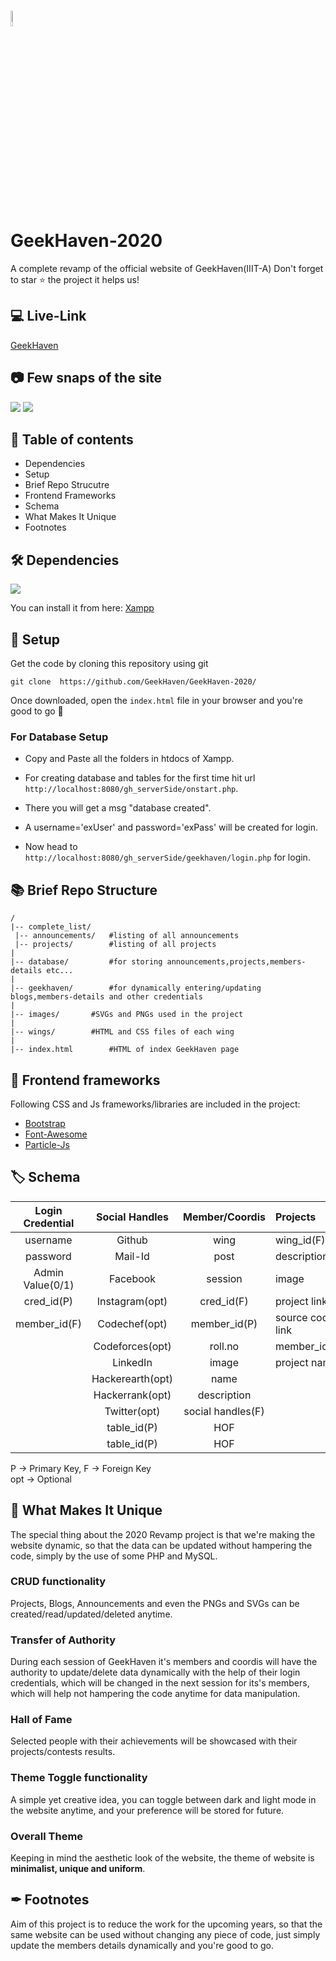 
<br/>
<p align="left">
    <a href="#" target="_blank">
        <img width="8%" src="https://raw.githubusercontent.com/GeekHaven/GeekHaven-2020/adddaa8154f228b0f5edba0b8e2082cff5d8249a/images/gh.svg" alt="GH-logo">
    </a>
</p>

# GeekHaven-2020
A complete revamp of the official website of GeekHaven(IIIT-A)
Don't forget to star ⭐ the project it helps us!

## 💻 Live-Link
[GeekHaven](https://geekhaven.github.io/GeekHaven-2020/)

## 📷 Few snaps of the site
![](https://raw.githubusercontent.com/GeekHaven/GeekHaven-2020/master/images/Screenshot%20(85).png)
![](https://raw.githubusercontent.com/GeekHaven/GeekHaven-2020/master/images/Screenshot%20(86).png)

## 🧾 Table of contents
- Dependencies
- Setup
- Brief Repo Strucutre
- Frontend Frameworks
- Schema
- What Makes It Unique
- Footnotes


## 🛠 Dependencies
![](https://img.shields.io/badge/xampp-v7.4.6-orange)

You can install it from here:
[Xampp](https://www.apachefriends.org/download.html)


## 🚀 Setup
Get the code by cloning this repository using git
```
git clone  https://github.com/GeekHaven/GeekHaven-2020/
```
Once downloaded, open the ```index.html``` file in your browser and you're good to go 🎉

### For Database Setup

* Copy and Paste all the folders in htdocs of Xampp.

* For creating database and tables for the first time hit url `http://localhost:8080/gh_serverSide/onstart.php`.

* There you will get a msg "database created".

* A username='exUser' and password='exPass' will be created for login. 
 
* Now head to `http://localhost:8080/gh_serverSide/geekhaven/login.php` for login.


## 📚 Brief Repo Structure
```
/
|-- complete_list/			
 |-- announcements/   #listing of all announcements
 |-- projects/        #listing of all projects
|
|-- database/         #for storing announcements,projects,members-details etc...
| 
|-- geekhaven/        #for dynamically entering/updating blogs,members-details and other credentials
|
|-- images/	      #SVGs and PNGs used in the project
|
|-- wings/	      #HTML and CSS files of each wing
|
|-- index.html	      #HTML of index GeekHaven page
```

## 🎈 Frontend frameworks
Following CSS and Js frameworks/libraries are included in the project:
- [Bootstrap](https://getbootstrap.com/)
- [Font-Awesome](https://fontawesome.com/6?next=%2F)
- [Particle-Js](https://vincentgarreau.com/particles.js/)

## 🏷 Schema
| Login Credential   |  Social Handles  |   Member/Coordis  |     Projects     |     Blogs    |  Announcement |    Wing    |    Hall of Fame    | 
|:------------------:|:----------------:|:-----------------:|:-----------------|:------------:|:-------------:|:----------:|:------------------:|
| username           |  Github          | wing              | wing_id(F)       |  wing_id(F)  | name          | name       |  achievement       |  
| password           |  Mail-Id         | post              | description      |  description |details        | info       |  project link(opt) | 
| Admin Value(0/1)   |  Facebook        | session           | image            |  image       | date          | wing_id(P) |  member/coordi(F)  | 
| cred_id(P)         |  Instagram(opt)  | cred_id(F)        | project link     |  blog link   | venue         | logo       |                    | 
| member_id(F)       |  Codechef(opt)   | member_id(P)      | source code link |  member_id(F)| organizer     |            |                    | 
|                    |  Codeforces(opt) | roll.no           | member_id(F)     |  blog title  |venue          |            |                    | 
|                    |  LinkedIn        | image             | project name     |              |topic          |            |                    | 
|                    |  Hackerearth(opt)| name              |                  |              | link(opt)     |            |                    | 
|                    |  Hackerrank(opt) | description       |                  |              | image         |            |                    | 
|                    |  Twitter(opt)    | social handles(F) |                  |              | made by(F)    |            |                    | 
|                    |  table_id(P)     | HOF               |                  |              | attachment    |            |                    |
|                    |  table_id(P)     | HOF               |                  |              | time          |            |                    | 

P   -> Primary Key, F   -> Foreign Key<br>
opt -> Optional

## 🧩 What Makes It Unique 
The special thing about the 2020 Revamp project is that we're making the website dynamic, so that the data can be updated without hampering the code, simply by the use of some PHP and MySQL.
### CRUD functionality
Projects, Blogs, Announcements and even the PNGs and SVGs can be created/read/updated/deleted anytime.
### Transfer of Authority
During each session of GeekHaven it's members and coordis will have the authority to update/delete data dynamically with the help of their login credentials, which will be changed in the next session for its's members, which will help not hampering the code anytime for data manipulation.
### Hall of Fame
Selected people with their achievements will be showcased with their projects/contests results.
### Theme Toggle functionality
A simple yet creative idea, you can toggle between dark and light mode in the website anytime, and your preference will be stored for future.
### Overall Theme
Keeping in mind the aesthetic look of the website, the theme of website is **minimalist, unique and uniform**.

## ✒ Footnotes
Aim of this project is to reduce the work for the upcoming years, so that the same website can be used without changing any piece of code, just simply update the members details dynamically and you're good to go.
